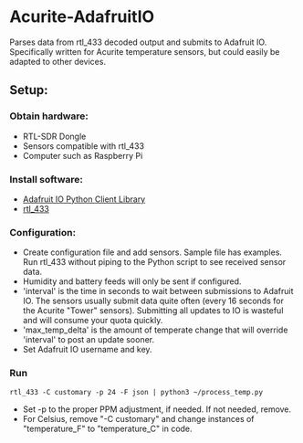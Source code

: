 # Acurite-AdafruitIO
Parses data from rtl_433 decoded output and submits to Adafruit IO.  Specifically written for Acurite temperature sensors, but could easily be adapted to other devices.

## Setup:

### Obtain hardware:
* RTL-SDR Dongle
* Sensors compatible with rtl_433
* Computer such as Raspberry Pi

### Install software:
* [Adafruit IO Python Client Library]([https://github.com/adafruit/Adafruit_IO_Python/)
* [rtl_433](https://github.com/merbanan/rtl_433)

### Configuration:
* Create configuration file and add sensors.  Sample file has examples. Run rtl_433 without piping to the Python script to see received sensor data.
* Humidity and battery feeds will only be sent if configured.
* 'interval' is the time in seconds to wait between submissions to Adafruit IO.  The sensors usually submit data quite often (every 16 seconds for the Acurite "Tower" sensors).  Submitting all updates to IO is wasteful and will consume your quota quickly.
* 'max_temp_delta' is the amount of temperate change that will override 'interval' to post an update sooner.
* Set Adafruit IO username and key.

### Run
```rtl_433 -C customary -p 24 -F json | python3 ~/process_temp.py```

* Set -p to the proper PPM adjustment, if needed.  If not needed, remove.
* For Celsius, remove "-C customary" and change instances of "temperature_F" to "temperature_C" in code.
